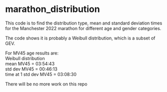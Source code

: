 # marathon_distribution
This code is to find the distribution type, mean and standard deviation times for the Manchester 2022 marathon for different age and gender categories.

The code shows it is probably a Weibull distribution, which is a subset of GEV.

For MV45 age results are:</br>
Weibull distribution </br>
mean MV45 = 03:54:43</br>
std dev MV45 = 00:46:13</br>
time at 1 std dev MV45 = 03:08:30</br>


There will be no more work on this repo

